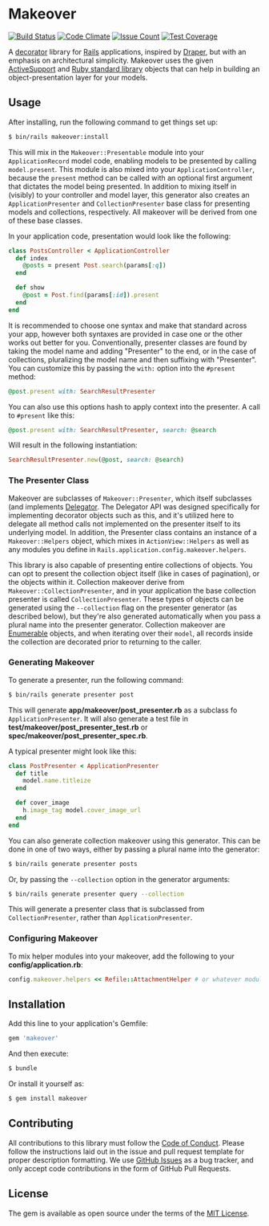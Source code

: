 # Makeover

[![Build Status](https://travis-ci.org/tubbo/makeover.svg?branch=master)](https://travis-ci.org/tubbo/makeover)
[![Code Climate](https://codeclimate.com/github/tubbo/presenters/badges/gpa.svg)](https://codeclimate.com/github/tubbo/presenters)
[![Issue Count](https://codeclimate.com/github/tubbo/presenters/badges/issue_count.svg)](https://codeclimate.com/github/tubbo/presenters)
[![Test Coverage](https://codeclimate.com/github/tubbo/presenters/badges/coverage.svg)](https://codeclimate.com/github/tubbo/presenters/coverage)

A [decorator][] library for [Rails][] applications, inspired by
[Draper][], but with an emphasis on architectural simplicity. Makeover
uses the given [ActiveSupport][] and [Ruby standard library][stdlib]
objects that can help in building an object-presentation layer for your
models.

## Usage

After installing, run the following command to get things set up:

```bash
$ bin/rails makeover:install
```

This will mix in the `Makeover::Presentable` module into your
`ApplicationRecord` model code, enabling models to be presented by
calling `model.present`. This module is also mixed into your
`ApplicationController`, because the `present` method can be called with
an optional first argument that dictates the model being presented. In
addition to mixing itself in (visibly) to your controller and model
layer, this generator also creates an `ApplicationPresenter` and
`CollectionPresenter` base class for presenting models and collections,
respectively. All makeover will be derived from one of these base
classes.

In your application code, presentation would look like the following:

```ruby
class PostsController < ApplicationController
  def index
    @posts = present Post.search(params[:q])
  end

  def show
    @post = Post.find(params[:id]).present
  end
end
```

It is recommended to choose one syntax and make that standard across
your app, however both syntaxes are provided in case one or the other
works out better for you. Conventionally, presenter classes are found
by taking the model name and adding "Presenter" to the end, or in the
case of collections, pluralizing the model name and then suffixing with
"Presenter". You can customize this by passing the `with:` option into
the `#present` method:

```ruby
@post.present with: SearchResultPresenter
```

You can also use this options hash to apply context into the presenter.
A call to `#present` like this:

```ruby
@post.present with: SearchResultPresenter, search: @search
```

Will result in the following instantiation:

```ruby
SearchResultPresenter.new(@post, search: @search)
```

### The Presenter Class

Makeover are subclasses of `Makeover::Presenter`, which itself
subclasses (and implements [Delegator][]. The Delegator API was designed
specifically for implementing decorator objects such as this, and it's
utilized here to delegate all method calls not implemented on the
presenter itself to its underlying model. In addition, the Presenter
class contains an instance of a `Makeover::Helpers` object, which
mixes in `ActionView::Helpers` as well as any modules you define in
`Rails.application.config.makeover.helpers`.

This library is also capable of presenting entire collections of
objects. You can opt to present the collection object itself (like
in cases of pagination), or the objects within it. Collection makeover
derive from `Makeover::CollectionPresenter`, and in your application
the base collection presenter is called `CollectionPresenter`.
These types of objects can be generated using the `--collection` flag on
the presenter generator (as described below), but they're also generated
automatically when you pass a plural name into the presenter generator.
Collection makeover are [Enumerable][] objects, and when iterating
over their `model`, all records inside the collection are decorated
prior to returning to the caller.

### Generating Makeover

To generate a presenter, run the following command:

```bash
$ bin/rails generate presenter post
```

This will generate **app/makeover/post_presenter.rb** as a subclass fo
`ApplicationPresenter`. It will also generate a test file in
**test/makeover/post_presenter_test.rb** or
**spec/makeover/post_presenter_spec.rb**.

A typical presenter might look like this:

```ruby
class PostPresenter < ApplicationPresenter
  def title
    model.name.titleize
  end

  def cover_image
    h.image_tag model.cover_image_url
  end
end
```

You can also generate collection makeover using this generator. This
can be done in one of two ways, either by passing a plural name into the
generator:

```bash
$ bin/rails generate presenter posts
```

Or, by passing the `--collection` option in the generator arguments:

```bash
$ bin/rails generate presenter query --collection
```

This will generate a presenter class that is subclassed from
`CollectionPresenter`, rather than `ApplicationPresenter`.

### Configuring Makeover

To mix helper modules into your makeover, add the following to your
**config/application.rb**:

```ruby
config.makeover.helpers << Refile::AttachmentHelper # or whatever module you want
```

## Installation

Add this line to your application's Gemfile:

```ruby
gem 'makeover'
```

And then execute:
```bash
$ bundle
```

Or install it yourself as:
```bash
$ gem install makeover
```

## Contributing

All contributions to this library must follow the [Code of Conduct][].
Please follow the instructions laid out in the issue and pull request
template for proper description formatting. We use [GitHub Issues][] as
a bug tracker, and only accept code contributions in the form of GitHub
Pull Requests.

## License

The gem is available as open source under the terms of the [MIT License][].

[decorator]: https://en.wikipedia.org/wiki/Decorator_pattern
[Rails]: http://rubyonrails.org
[Draper]: http://github.com/drapergem/draper
[ActiveSupport]: https://github.com/rails/rails/tree/master/activesupport
[stdlib]: http://ruby-doc.org
[Delegator]: http://ruby-doc.org/stdlib-2.2.1/libdoc/delegate/rdoc/Delegator.html
[Enumerable]: http://ruby-doc.org/core-2.2.1/Enumerable.html
[Code of Conduct]: https://github.com/tubbo/makeover/master/CODE_OF_CONDUCT.md
[GitHub Issues]: https://github.com/tubbo/makeover/issues
[MIT License]: http://opensource.org/licenses/MIT
